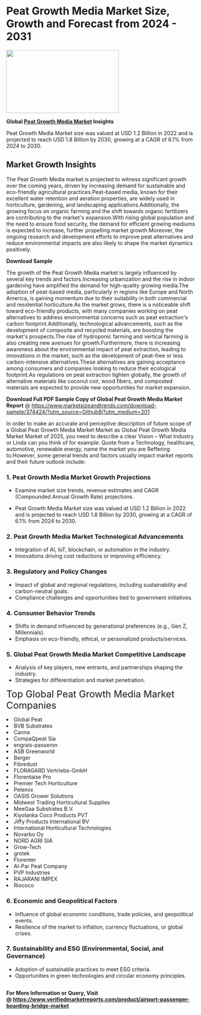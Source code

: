 <H1>Peat Growth Media Market Size, Growth and Forecast from 2024 - 2031</H1><img class="aligncenter size-medium wp-image-584254" src="https://thirdeyenews.in/wp-content/uploads/2024/09/Global-Market-Research-300x168.jpeg" alt="" width="300" height="168" /><p><strong>Global&nbsp;<a href="https://www.marketsizeandtrends.com/download-sample/374424/?utm_source=Github8j?utm_medium=201">Peat Growth Media Market</a> Insights</strong></p><p>Peat Growth Media Market size was valued at USD 1.2 Billion in 2022 and is projected to reach USD 1.8 Billion by 2030, growing at a CAGR of 6.1% from 2024 to 2030.</p><p><h2>Market Growth Insights</h2> <p>The Peat Growth Media market is projected to witness significant growth over the coming years, driven by increasing demand for sustainable and eco-friendly agricultural practices.Peat-based media, known for their excellent water retention and aeration properties, are widely used in horticulture, gardening, and landscaping applications.Additionally, the growing focus on organic farming and the shift towards organic fertilizers are contributing to the market's expansion.With rising global population and the need to ensure food security, the demand for efficient growing mediums is expected to increase, further propelling market growth.Moreover, the ongoing research and development efforts to improve peat alternatives and reduce environmental impacts are also likely to shape the market dynamics positively.</p> <p><strong>Download Sample</strong></p> <p>The growth of the Peat Growth Media market is largely influenced by several key trends and factors.Increasing urbanization and the rise in indoor gardening have amplified the demand for high-quality growing media.The adoption of peat-based media, particularly in regions like Europe and North America, is gaining momentum due to their suitability in both commercial and residential horticulture.As the market grows, there is a noticeable shift toward eco-friendly products, with many companies working on peat alternatives to address environmental concerns such as peat extraction's carbon footprint.Additionally, technological advancements, such as the development of composite and recycled materials, are boosting the market's prospects.The rise of hydroponic farming and vertical farming is also creating new avenues for growth.Furthermore, there is increasing awareness about the environmental impact of peat extraction, leading to innovations in the market, such as the development of peat-free or less carbon-intensive alternatives.These alternatives are gaining acceptance among consumers and companies looking to reduce their ecological footprint.As regulations on peat extraction tighten globally, the growth of alternative materials like coconut coir, wood fibers, and composted materials are expected to provide new opportunities for market expansion.<p><span class=""><strong>Download Full PDF Sample Copy of Global Peat Growth Media Market Report</strong> @ <a href="https://www.marketsizeandtrends.com/download-sample/374424/?utm_source=Github8j?utm_medium=201" target="_blank">https://www.marketsizeandtrends.com/download-sample/374424/?utm_source=Github8j?utm_medium=201</a></span></p><p>In order to make an accurate and perceptive description of future scope of a Global&nbsp;Peat Growth Media Market Market as Global&nbsp;Peat Growth Media Market Market of 2025, you need to describe a clear Vision &ndash; What Industry or Linda can you think of for example: Quote from a Technology, healthcare, automotive, renewable energy, name the market you are Reffering to.However, some general trends and factors usually impact market reports and their future outlook include:</p><h3>1.&nbsp;<strong>Peat Growth Media Market Growth Projections</strong></h3><ul><li>Examine market size trends, revenue estimates and CAGR (Compounded Annual Growth Rate) projections.</li><li><p>Peat Growth Media Market size was valued at USD 1.2 Billion in 2022 and is projected to reach USD 1.8 Billion by 2030, growing at a CAGR of 6.1% from 2024 to 2030.</p></li></ul><h3>2.&nbsp;<strong>Peat Growth Media Market Technological Advancements</strong></h3><ul><li>Integration of AI, IoT, blockchain, or automation in the industry.</li><li>Innovations driving cost reductions or improving efficiency.</li></ul><h3>3.&nbsp;<strong>Regulatory and Policy Changes</strong></h3><ul><li>Impact of global and regional regulations, including sustainability and carbon-neutral goals.</li><li>Compliance challenges and opportunities tied to government initiatives.</li></ul><h3>4.&nbsp;<strong>Consumer Behavior Trends</strong></h3><ul><li>Shifts in demand influenced by generational preferences (e.g., Gen Z, Millennials).</li><li>Emphasis on eco-friendly, ethical, or personalized products/services.</li></ul><h3>5.&nbsp;<strong>Global Peat Growth Media Market Competitive Landscape</strong></h3><ul><li>Analysis of key players, new entrants, and partnerships shaping the industry.</li><li>Strategies for differentiation and market penetration.</li></ul><p data-pm-slice="1 1 []"><span style="color: inherit; font-family: inherit; font-size: 25px;">Top Global Peat Growth Media Market Companies</span></p><div class="" data-test-id=""><p><li>Global Peat</li><li> BVB Substrates</li><li> Canna</li><li> CompaQpeat Sia</li><li> engrais-passeron</li><li> ASB Greenworld</li><li> Berger</li><li> Fibredust</li><li> FLORAGARD Vertriebs-GmbH</li><li> Florentaise Pro</li><li> Premier Tech Horticulture</li><li> Pelemix</li><li> OASIS Grower Solutions</li><li> Midwest Trading Horticultural Supplies</li><li> MeeGaa Substrates B.V.</li><li> Kiyolanka Coco Products PVT</li><li> Jiffy Products International BV</li><li> International Horticultural Technologies</li><li> Novarbo Oy</li><li> NORD AGRI SIA</li><li> Grow-Tech</li><li> grotek</li><li> Florenter</li><li> Al-Par Peat Company</li><li> PVP Industries</li><li> RAJARANI IMPEX</li><li> Riococo</li></p></div><h3>6.&nbsp;<strong>Economic and Geopolitical Factors</strong></h3><ul><li>Influence of global economic conditions, trade policies, and geopolitical events.</li><li>Resilience of the market to inflation, currency fluctuations, or global crises.</li></ul><h3>7.&nbsp;<strong>Sustainability and ESG (Environmental, Social, and Governance)</strong></h3><ul><li>Adoption of sustainable practices to meet ESG criteria.</li><li>Opportunities in green technologies and circular economy principles.</li></ul><h2><strong style="font-size: 14px;">For More Information or Query, Visit @&nbsp;</strong><a style="background-color: #ffffff; font-size: 14px;" href="https://www.marketsizeandtrends.com/report/peat-growth-media-market/" target="_blank">https://www.verifiedmarketreports.com/product/airport-passenger-boarding-bridge-market</a></h2>